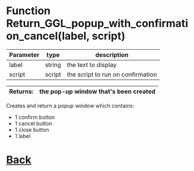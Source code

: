 # Function Return_GGL_popup_with_confirmation_cancel(label, script)

|  Parameter    |  type   |     description        |
|--             |       --|--                      |
|   label       | string  | the text to display    |
|   script      | script  | the script to run on confirmation  |

| Returns:  | the pop-up window that's been created |
|--         |                                     --|

Creates and return a popup window which contains: 
- 1 confirm button
- 1 cancel button
- 1 close button
- 1 label

# [Back](https://github.com/Ced30/GML-GUI-Library-GGL-Documentation/blob/main/API/Factory%20Functions.md)
